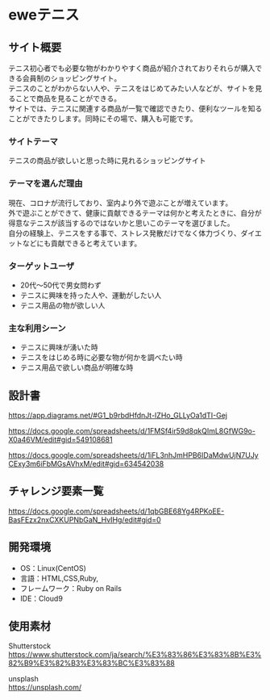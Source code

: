 # eweテニス

## サイト概要
テニス初心者でも必要な物がわかりやすく商品が紹介されておりそれらが購入できる会員制のショッピングサイト。  
テニスのことがわからない人や、テニスをはじめてみたい人などが、サイトを見ることで商品を見ることができる。  
サイトでは、テニスに関連する商品が一覧で確認できたり、便利なツールを知ることができたりします。同時にその場で、購入も可能です。  

### サイトテーマ
テニスの商品が欲しいと思った時に見れるショッピングサイト

### テーマを選んだ理由
現在、コロナが流行しており、室内より外で遊ぶことが増えています。  
外で遊ぶことができて、健康に貢献できるテーマは何かと考えたときに、自分が得意なテニスが該当するのではないかと思いこのテーマを選びました。  
自分の経験上、テニスをする事で、ストレス発散だけでなく体力づくり、ダイエットなどにも貢献できると考えています。

### ターゲットユーザ
 - 20代〜50代で男女問わず  
 - テニスに興味を持った人や、運動がしたい人  
 - テニス用品の物が欲しい人  
 

### 主な利用シーン
 - テニスに興味が湧いた時  
 - テニスをはじめる時に必要な物が何かを調べたい時  
 - テニス用品で欲しい商品が明確な時  
 


## 設計書
https://app.diagrams.net/#G1_b9rbdHfdnJt-IZHo_GLLyOa1dTI-Gej  

https://docs.google.com/spreadsheets/d/1FMSf4ir59d8qkQImL8GfWG9o-X0a46VM/edit#gid=549108681  

https://docs.google.com/spreadsheets/d/1iFL3nhJmHPB6IDaMdwUjN7UJyCExy3m6iFbMGsAVhxM/edit#gid=634542038  

## チャレンジ要素一覧
https://docs.google.com/spreadsheets/d/1qbGBE68Yg4RPKoEE-BasFEzx2nxCXKUPNbGaN_HvIHg/edit#gid=0

## 開発環境
- OS：Linux(CentOS)  
- 言語：HTML,CSS,Ruby,  
- フレームワーク：Ruby on Rails  
- IDE：Cloud9

## 使用素材
Shutterstock  
https://www.shutterstock.com/ja/search/%E3%83%86%E3%83%8B%E3%82%B9%E3%82%B3%E3%83%BC%E3%83%88  

unsplash  
https://unsplash.com/


